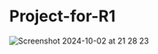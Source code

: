 # Project-for-R1

![Screenshot 2024-10-02 at 21 28 23](https://github.com/user-attachments/assets/e8605ba6-efd6-4ac1-a3f8-be09c10e8da7)

